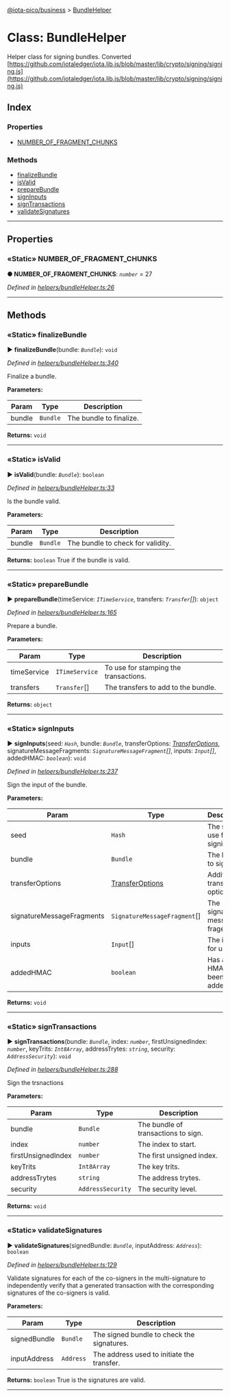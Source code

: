 [@iota-pico/business](../README.md) > [BundleHelper](../classes/bundlehelper.md)



# Class: BundleHelper


Helper class for signing bundles. Converted [https://github.com/iotaledger/iota.lib.js/blob/master/lib/crypto/signing/signing.js](https://github.com/iotaledger/iota.lib.js/blob/master/lib/crypto/signing/signing.js)

## Index

### Properties

* [NUMBER_OF_FRAGMENT_CHUNKS](bundlehelper.md#number_of_fragment_chunks)


### Methods

* [finalizeBundle](bundlehelper.md#finalizebundle)
* [isValid](bundlehelper.md#isvalid)
* [prepareBundle](bundlehelper.md#preparebundle)
* [signInputs](bundlehelper.md#signinputs)
* [signTransactions](bundlehelper.md#signtransactions)
* [validateSignatures](bundlehelper.md#validatesignatures)



---
## Properties
<a id="number_of_fragment_chunks"></a>

### «Static» NUMBER_OF_FRAGMENT_CHUNKS

**●  NUMBER_OF_FRAGMENT_CHUNKS**:  *`number`*  = 27

*Defined in [helpers/bundleHelper.ts:26](https://github.com/iotaeco/iota-pico-business/blob/ff56da2/src/helpers/bundleHelper.ts#L26)*





___


## Methods
<a id="finalizebundle"></a>

### «Static» finalizeBundle

► **finalizeBundle**(bundle: *`Bundle`*): `void`



*Defined in [helpers/bundleHelper.ts:340](https://github.com/iotaeco/iota-pico-business/blob/ff56da2/src/helpers/bundleHelper.ts#L340)*



Finalize a bundle.


**Parameters:**

| Param | Type | Description |
| ------ | ------ | ------ |
| bundle | `Bundle`   |  The bundle to finalize. |





**Returns:** `void`





___

<a id="isvalid"></a>

### «Static» isValid

► **isValid**(bundle: *`Bundle`*): `boolean`



*Defined in [helpers/bundleHelper.ts:33](https://github.com/iotaeco/iota-pico-business/blob/ff56da2/src/helpers/bundleHelper.ts#L33)*



Is the bundle valid.


**Parameters:**

| Param | Type | Description |
| ------ | ------ | ------ |
| bundle | `Bundle`   |  The bundle to check for validity. |





**Returns:** `boolean`
True if the bundle is valid.






___

<a id="preparebundle"></a>

### «Static» prepareBundle

► **prepareBundle**(timeService: *`ITimeService`*, transfers: *`Transfer`[]*): `object`



*Defined in [helpers/bundleHelper.ts:165](https://github.com/iotaeco/iota-pico-business/blob/ff56da2/src/helpers/bundleHelper.ts#L165)*



Prepare a bundle.


**Parameters:**

| Param | Type | Description |
| ------ | ------ | ------ |
| timeService | `ITimeService`   |  To use for stamping the transactions. |
| transfers | `Transfer`[]   |  The transfers to add to the bundle. |





**Returns:** `object`





___

<a id="signinputs"></a>

### «Static» signInputs

► **signInputs**(seed: *`Hash`*, bundle: *`Bundle`*, transferOptions: *[TransferOptions](../#transferoptions)*, signatureMessageFragments: *`SignatureMessageFragment`[]*, inputs: *`Input`[]*, addedHMAC: *`boolean`*): `void`



*Defined in [helpers/bundleHelper.ts:237](https://github.com/iotaeco/iota-pico-business/blob/ff56da2/src/helpers/bundleHelper.ts#L237)*



Sign the input of the bundle.


**Parameters:**

| Param | Type | Description |
| ------ | ------ | ------ |
| seed | `Hash`   |  The seed to use for signing. |
| bundle | `Bundle`   |  The bundle to sign. |
| transferOptions | [TransferOptions](../#transferoptions)   |  Additional transfer options. |
| signatureMessageFragments | `SignatureMessageFragment`[]   |  The signature message fragemtns. |
| inputs | `Input`[]   |  The input for use. |
| addedHMAC | `boolean`   |  Has an HMAC been added. |





**Returns:** `void`





___

<a id="signtransactions"></a>

### «Static» signTransactions

► **signTransactions**(bundle: *`Bundle`*, index: *`number`*, firstUnsignedIndex: *`number`*, keyTrits: *`Int8Array`*, addressTrytes: *`string`*, security: *`AddressSecurity`*): `void`



*Defined in [helpers/bundleHelper.ts:288](https://github.com/iotaeco/iota-pico-business/blob/ff56da2/src/helpers/bundleHelper.ts#L288)*



Sign the trsnactions


**Parameters:**

| Param | Type | Description |
| ------ | ------ | ------ |
| bundle | `Bundle`   |  The bundle of transactions to sign. |
| index | `number`   |  The index to start. |
| firstUnsignedIndex | `number`   |  The first unsigned index. |
| keyTrits | `Int8Array`   |  The key trits. |
| addressTrytes | `string`   |  The address trytes. |
| security | `AddressSecurity`   |  The security level. |





**Returns:** `void`





___

<a id="validatesignatures"></a>

### «Static» validateSignatures

► **validateSignatures**(signedBundle: *`Bundle`*, inputAddress: *`Address`*): `boolean`



*Defined in [helpers/bundleHelper.ts:129](https://github.com/iotaeco/iota-pico-business/blob/ff56da2/src/helpers/bundleHelper.ts#L129)*



Validate signatures for each of the co-signers in the multi-signature to independently verify that a generated transaction with the corresponding signatures of the co-signers is valid.


**Parameters:**

| Param | Type | Description |
| ------ | ------ | ------ |
| signedBundle | `Bundle`   |  The signed bundle to check the signatures. |
| inputAddress | `Address`   |  The address used to initiate the transfer. |





**Returns:** `boolean`
True is the signatures are valid.






___



